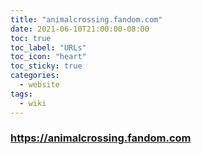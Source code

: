```yaml
---
title: "animalcrossing.fandom.com"
date: 2021-06-10T21:00:00-08:00
toc: true
toc_label: "URLs"
toc_icon: "heart"
toc_sticky: true
categories:
  - website
tags:
  - wiki
---
```


### https://animalcrossing.fandom.com
